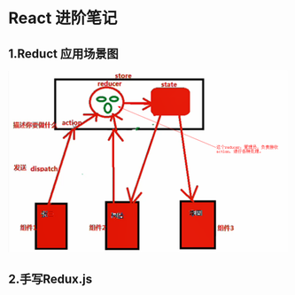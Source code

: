 # React 进阶笔记

## 1.Reduct 应用场景图

![](images/搜狗截图20181126205021.png)

## 2.手写Redux.js

```js




```


















